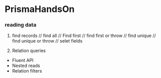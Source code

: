 # PrismaHandsOn

### reading data
1. find records
    // find all
    // Find first
    // find first or throw
    // find unique
    // find unique or throw
    // selet fields

2. Relation queries
- Fluent API
- Nested reads
- Relation filters